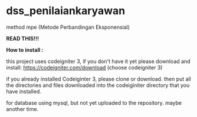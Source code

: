 # dss_penilaiankaryawan
method mpe (Metode Perbandingan Eksponensial)

<strong> READ THIS!!!

How to install : </strong>

this project uses codeigniter 3, if you don't have it yet please download and install: https://codeigniter.com/download (choose codeigniter 3)

if you already installed Codeiginter 3, please clone or download. then put all the directories and files downloaded into the codeiginiter directory that you have installed.

for database using mysql, but not yet uploaded to the repository.
maybe another time.
